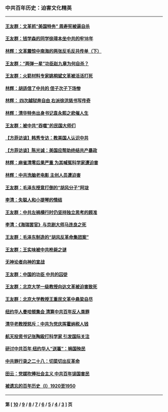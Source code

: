 ### 中共百年历史：迫害文化精英
---
#### [王友群：文革抓“美国特务” 周寿宪被逼自杀](../../pages/nf1176111/n14089941.md?10130430) 
#### [王友群：钱学森的同学徐璋本坐中共的牢18年](../../pages/nf1176111/n14089123.md?10130430) 
#### [林辉：文革震惊中南海的两张反毛反共传单（下）](../../pages/nf1176111/n14076376.md?10130430) 
#### [王友群：“两弹一星”功臣赵九章为何自杀？](../../pages/nf1176111/n14059162.md?10130430) 
#### [王友群：火箭材料专家姚桐斌文革被活活打死](../../pages/nf1176111/n14048805.md?10130430) 
#### [林辉：胡适信了中共的 侄子次子下场惨](../../pages/nf1176111/n14019760.md?10130430) 
#### [林辉： 四次越狱奔自由 右派徐洪慈书写传奇](../../pages/nf1176111/n14010438.md?10130430) 
#### [林辉：清华特务出身书记袁永熙之悲催人生](../../pages/nf1176111/n13997413.md?10130430) 
#### [王友群：被中共“吞噬”的民国大师们](../../pages/nf1176111/n13942620.md?10130430) 
#### [【方菲访谈】韩秀专访：教美国人认识中共](../../pages/nf1176111/n13821310.md?10130430) 
#### [【方菲访谈】陈光诚：美国应帮助终结共产暴政](../../pages/nf1176111/n13759521.md?10130430) 
#### [林辉：麻雀清零后果严重 为其喊冤科学家遭迫害](../../pages/nf1176111/n13746900.md?10130430) 
#### [林辉：中共洗脑老电影 主创人员遭迫害](../../pages/nf1176111/n13699437.md?10130430) 
#### [王友群：毛泽东授意打倒的“胡风分子”阿垅](../../pages/nf1176111/n13592541.md?10130430) 
#### [李清：失聪人和小提琴的情结](../../pages/nf1176111/n13459280.md?10130430) 
#### [王友群：中共左祸横行时仍坚持独立思考的顾准](../../pages/nf1176111/n13444722.md?10130430) 
#### [李清：《海瑞罢官》与京剧大师马连良之死](../../pages/nf1176111/n13412316.md?10130430) 
#### [王友群：毛泽东制造的“胡风反革命集团案”](../../pages/nf1176111/n13324909.md?10130430) 
#### [王友群：王实味被中共枪毙之谜](../../pages/nf1176111/n13307502.md?10130430) 
#### [无神论者向神的宣战](../../pages/nf1176111/n13281535.md?10130430) 
#### [王友群：中国的功臣 中共的囚徒](../../pages/nf1176111/n13291790.md?10130430) 
#### [王友群：北京大学一级教授向达文革被迫害致死](../../pages/nf1176111/n13150966.md?10130430) 
#### [王友群：北京大学教授王重民文革中悬梁自尽](../../pages/nf1176111/n13084645.md?10130430) 
#### [纽约华人曼哈顿集会 清算中共百年反人类罪](../../pages/nf1176111/n13084157.md?10130430) 
#### [清华老教授怒斥：中共为党庆挥霍纳税人钱](../../pages/nf1176111/n13071430.md?10130430) 
#### [航天投资书记张陶殴打科学家 引发国际关注](../../pages/nf1176111/n13069132.md?10130430) 
#### [研讨中共百年 纽约华人“送匾”：祸国殃民](../../pages/nf1176111/n13057367.md?10130430) 
#### [中共罪行录之二十八：切菜切出反革命](../../pages/nf1176111/n13030600.md?10130430) 
#### [田云：党媒吹捧社会主义 中共百年误国害民](../../pages/nf1176111/n13006682.md?10130430) 
#### [被遗忘的百年历史（I）1920至1950](../../pages/nf1176111/n12986411.md?10130430) 

---
#### 第 [ [10](./10.md?10130430) / [9](./9.md?10130430) / [8](./8.md?10130430) / [7](./7.md?10130430) / [6](./6.md?10130430) / [5](./5.md?10130430) / [4](./4.md?10130430) / [3](./3.md?10130430) ] 页

